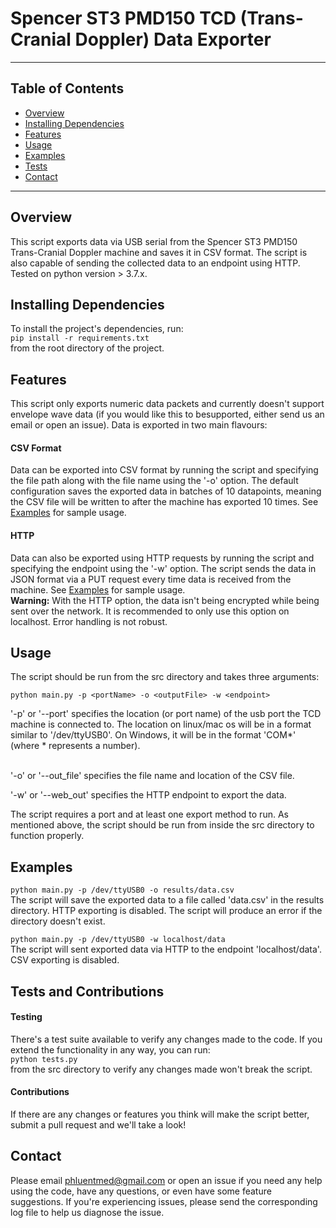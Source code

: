 # Spencer ST3 PMD150 TCD (Trans-Cranial Doppler) Data Exporter
_______________________________________________________________________________________________________________________________________
## Table of Contents
- [Overview](#overview)
- [Installing Dependencies](#installing-dependencies)
- [Features](#features)
- [Usage](#usage)
- [Examples](#examples)
- [Tests](#examples)
- [Contact](#contact)

________________________________________________________________________________________________________________________________________
## Overview
This script exports data via USB serial from the Spencer ST3 PMD150 Trans-Cranial 
Doppler machine and saves it in CSV format. The script is also capable of sending the 
collected data to an endpoint using HTTP. Tested on python version > 3.7.x.

## Installing Dependencies
To install the project's dependencies, run: <br>
`pip install -r requirements.txt` <br>
from the root directory of the project.

## Features
This script only exports numeric data packets and currently doesn't support envelope
wave data (if you would like this to besupported, either send us an email or open an
issue). Data is exported in two main flavours:

#### CSV Format
Data can be exported into CSV format by running the script and specifying the file path
along with the file name using the '-o' option. The default configuration saves the 
exported data in batches of 10 datapoints, meaning the CSV file will be written to after the machine 
has exported 10 times. See [Examples](#examples) for sample usage.

#### HTTP
Data can also be exported using HTTP requests by running the script and specifying the
endpoint using the '-w' option. The script sends the data in JSON format via a PUT
request every time data is received from the machine. See [Examples](#examples) for 
sample usage.<br>
**Warning:** With the HTTP option, the data isn't being encrypted while being sent over
the network. It is recommended to only use this option on localhost. Error handling is
not robust.

## Usage
The script should be run from the src directory and takes three arguments:<br>

`python main.py -p <portName> -o <outputFile> -w <endpoint>`<br>

'-p' or '--port' specifies the location (or port name) of the usb port the TCD machine
is connected to. The location on linux/mac os will be in a format similar to 
'/dev/ttyUSB0'. On Windows, it will be in the format 'COM*' (where * represents a 
number).<br><br>

'-o' or '--out_file' specifies the file name and location of the CSV file.<br>

'-w' or '--web_out' specifies the HTTP endpoint to export the data.<br>

The script requires a port and at least one export method to run. As mentioned above, 
the script should be run from inside the src directory to function properly.<br>

## Examples
`python main.py -p /dev/ttyUSB0 -o results/data.csv`<br>
The script will save the exported data to a file called 'data.csv' in the results
directory. HTTP exporting is disabled. The script will produce an error if the 
directory doesn't exist. <br>

`python main.py -p /dev/ttyUSB0 -w localhost/data`<br>
The script will sent exported data via HTTP to the endpoint 'localhost/data'. CSV 
exporting is disabled. <br>

## Tests and Contributions
#### Testing
There's a test suite available to verify any changes made to the code. If you extend
the functionality in any way, you can run: <br>
`python tests.py` <br>
from the src directory to verify any changes made won't break the script.<br>
#### Contributions
If there are any changes or features you think will make the script better, submit a 
pull request and we'll take a look!

## Contact

Please email phluentmed@gmail.com or open an issue if you need any help using the 
code, have any questions, or even have some feature suggestions. If you're
experiencing issues, please send the corresponding log file to help us diagnose
the issue.

